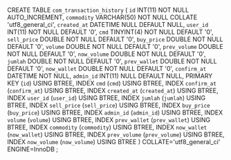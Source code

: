 CREATE TABLE `com_transaction_history` (
	`id` INT(11) NOT NULL AUTO_INCREMENT,
	`commodity` VARCHAR(50) NOT NULL COLLATE 'utf8_general_ci',
	`created_at` DATETIME NULL DEFAULT NULL,
	`user_id` INT(11) NOT NULL DEFAULT '0',
	`cmd` TINYINT(4) NOT NULL DEFAULT '0',
	`sell_price` DOUBLE NOT NULL DEFAULT '0',
	`buy_price` DOUBLE NOT NULL DEFAULT '0',
	`volume` DOUBLE NOT NULL DEFAULT '0',
	`prev_volume` DOUBLE NOT NULL DEFAULT '0',
	`now_volume` DOUBLE NOT NULL DEFAULT '0',
	`jumlah` DOUBLE NOT NULL DEFAULT '0',
	`prev_wallet` DOUBLE NOT NULL DEFAULT '0',
	`now_wallet` DOUBLE NOT NULL DEFAULT '0',
	`confirm_at` DATETIME NOT NULL,
	`admin_id` INT(11) NULL DEFAULT NULL,
	PRIMARY KEY (`id`) USING BTREE,
	INDEX `cmd` (`cmd`) USING BTREE,
	INDEX `confirm_at` (`confirm_at`) USING BTREE,
	INDEX `created_at` (`created_at`) USING BTREE,
	INDEX `user_id` (`user_id`) USING BTREE,
	INDEX `jumlah` (`jumlah`) USING BTREE,
	INDEX `sell_price` (`sell_price`) USING BTREE,
	INDEX `buy_price` (`buy_price`) USING BTREE,
	INDEX `admin_id` (`admin_id`) USING BTREE,
	INDEX `volume` (`volume`) USING BTREE,
	INDEX `prev_wallet` (`prev_wallet`) USING BTREE,
	INDEX `commodity` (`commodity`) USING BTREE,
	INDEX `now_wallet` (`now_wallet`) USING BTREE,
	INDEX `prev_volume` (`prev_volume`) USING BTREE,
	INDEX `now_volume` (`now_volume`) USING BTREE
)
COLLATE='utf8_general_ci'
ENGINE=InnoDB
;
